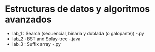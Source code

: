 # Estructuras de datos y algoritmos avanzados
* lab_1 : Search (secuencial, binaria y doblada (o galopante)) -.py
* lab_2 : BST and Splay-tree -.java
* lab_3 : Suffix array -.py
